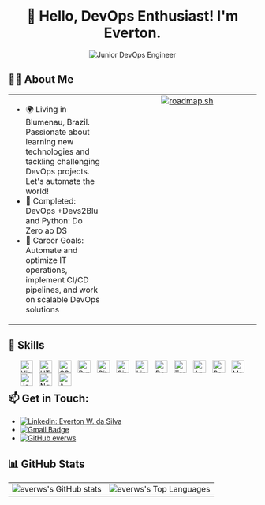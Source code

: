 <h1 align="center">🚀 Hello, DevOps Enthusiast! I'm Everton.</h1>

<p align="center">
  <img src="https://img.shields.io/badge/Junior DevOps Engineer-DevOps-4094ff?style=for-the-badge" alt="Junior DevOps Engineer"/>
</p>

<p align="center"></p>

## 👨‍💻 About Me

<table cellspacing="0" cellpadding="10">
  <tr>
    <td width="60%" style="display: flex; flex-direction: column; justify-content: space-between;">
      <ul>
        <li>🌍 Living in Blumenau, Brazil. Passionate about learning new technologies and tackling challenging DevOps projects. Let's automate the world!</li>
        <li>🔭 Completed: <a href=""></a>DevOps +Devs2Blu and Python: Do Zero ao DS<a href=""></a></li>
        <li>🎯 Career Goals: Automate and optimize IT operations, implement CI/CD pipelines, and work on scalable DevOps solutions</li>
      </ul>
    </td>
    <td valign="top" width="40%">
      <a href="https://roadmap.sh"><img src="https://api.roadmap.sh/v1-badge/tall/64dbb4d6095da82caf9749cf?variant=dark&roadmaps=devops%2Cdocker" alt="roadmap.sh"/></a>
    </td>
  </tr>
</table>

## 💼 Skills
<ul>
<img align="left" alt="Visual Studio Code" width="26px" src="https://cdn.jsdelivr.net/gh/devicons/devicon/icons/vscode/vscode-original.svg" style="padding-right:10px;">
<img align="left" alt="HTML5" width="26px" src="https://cdn.jsdelivr.net/gh/devicons/devicon/icons/html5/html5-original.svg" style="padding-right:10px;">
<img align="left" alt="CSS3" width="26px" src="https://cdn.jsdelivr.net/gh/devicons/devicon/icons/css3/css3-original.svg" style="padding-right:10px;">
<img align="left" alt="Python" width="26px" src="https://cdn.jsdelivr.net/gh/devicons/devicon/icons/python/python-original.svg" style="padding-right:10px;">
<img align="left" alt="Git" width="26px" src="https://cdn.jsdelivr.net/gh/devicons/devicon/icons/git/git-original.svg" style="padding-right:10px;">
<img align="left" alt="Github" width="26px" src="https://cdn.jsdelivr.net/gh/devicons/devicon/icons/github/github-original.svg" style="padding-right:10px;">
<img align="left" alt="Linux" width="26px" src="https://cdn.jsdelivr.net/gh/devicons/devicon/icons/linux/linux-original.svg" style="padding-right:10px;">
<img align="left" alt="Docker" width="26px" src="https://cdn.jsdelivr.net/gh/devicons/devicon/icons/docker/docker-original.svg" style="padding-right:10px;">
<img align="left" alt="Terraform" width="26px" src="https://cdn.jsdelivr.net/gh/devicons/devicon/icons/terraform/terraform-original.svg" style="padding-right:10px;">
<img align="left" alt="Ansible" width="26px" src="https://cdn.jsdelivr.net/gh/devicons/devicon/icons/ansible/ansible-original.svg" style="padding-right:10px;">
<img align="left" alt="Bash" width="26px" src="https://cdn.jsdelivr.net/gh/devicons/devicon/icons/bash/bash-original.svg" style="padding-right:10px;">
<img align="left" alt="Markdown" width="26px" src="https://cdn.jsdelivr.net/gh/devicons/devicon/icons/markdown/markdown-original.svg" style="padding-right:10px;">
<img align="left" alt="Javascript" width="26px" src="https://cdn.jsdelivr.net/gh/devicons/devicon/icons/javascript/javascript-original.svg" style="padding-right:10px;">
<img align="left" alt="Nginx" width="26px" src="https://cdn.jsdelivr.net/gh/devicons/devicon/icons/nginx/nginx-original.svg" style="padding-right:10px;">
<img align="left" alt="AWS" width="26px" src="https://cdn.jsdelivr.net/gh/devicons/devicon@latest/icons/amazonwebservices/amazonwebservices-plain-wordmark.svg" style="padding-right:10px;">
</ul>

<br/>
<br/>

## 📫 Get in Touch:

- [![Linkedin: Everton W. da Silva](https://img.shields.io/badge/-Everton_Silva-blue?style=flat-square&logo=Linkedin&logoColor=white&link=https://www.linkedin.com/in/everton-silva-b00b03230/)](https://www.linkedin.com/in/everton-silva-b00b03230/)
- [![Gmail Badge](https://img.shields.io/badge/-everws.83@gmail.com-006bed?style=flat-square&logo=Gmail&logoColor=white&link=mailto:everws.83@gmail.com)](mailto:everws.83@gmail.com)
- [![GitHub everws](https://img.shields.io/github/followers/everws?label=follow&style=social)](https://github.com/EverWS/everws/)

## 📊 GitHub Stats

<table>
  <tr>
    <td>
      <img src="https://github-readme-stats.vercel.app/api?username=everws&show_icons=true&show_icons=true&theme=transparent" alt="everws's GitHub stats" />
    </td>
    <td>
      <img src="https://github-readme-stats.vercel.app/api/top-langs/?username=everws&size_weight=0.5&count_weight=0.5&layout=compact&show_icons=true&theme=transparent" alt="everws's Top Languages" />
    </td>
  </tr>
</table>
